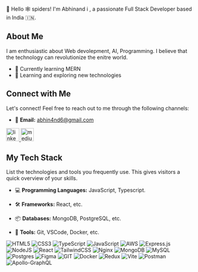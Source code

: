 

👋 Hello 🕸️ spiders! I'm Abhinand i , a passionate Full Stack Developer based in India 🇮🇳.

## About Me

I am enthusiastic about Web devolepment, AI, Programming. I believe that the technology can revolutionize the enitre world.

- 💼 Currently learning MERN
- 🌱 Learning and exploring new technologies

## Connect with Me

Let's connect! Feel free to reach out to me through the following channels:

- 📧 **Email:** abhin4nd6@gmail.com


<div align="left">
<!--   <img src="https://img.shields.io/static/v1?message=Gmail&logo=gmail&label=&color=D14836&logoColor=white&labelColor=&style=for-the-badge" height="35" alt="gmail logo"  /> -->
  <a href="https://www.linkedin.com/in/abhinand-idikayil-1a793a2a7/" target="_blank">
    <img src="https://img.shields.io/static/v1?message=LinkedIn&logo=linkedin&label=&color=0077B5&logoColor=white&labelColor=&style=for-the-badge" height="35" alt="linkedin logo"  />
  </a>
  <a href="https://medium.com/@abhin4nd6" target="_blank">
    <img src="https://img.shields.io/static/v1?message=Medium&logo=medium&label=&color=12100E&logoColor=white&labelColor=&style=for-the-badge" height="35" alt="medium logo"  />
  </a>
</div>

## My Tech Stack

List the technologies and tools you frequently use. This gives visitors a quick overview of your skills.

- 💻 **Programming Languages:** JavaScript, Typescript.
- 🛠️ **Frameworks:** React, etc.
- 📦 **Databases:** MongoDB, PostgreSQL, etc.
- 🔧 **Tools:** Git, VSCode, Docker, etc.


  <!---  ![React Query](https://img.shields.io/badge/-React%20Query-FF4154?style=flat-square&logo=react%20query&logoColor=white)  --->
  <!--- ![Redis](https://img.shields.io/badge/redis-%23DD0031.svg?style=flat-square&logo=redis&logoColor=white)  --->
  <!--- ![TailwindCSS](https://img.shields.io/badge/tailwindcss-%2338B2AC.svg?style=flat-square&logo=tailwind-css&logoColor=white)   --->
  <!--- ![Kubernetes](https://img.shields.io/badge/kubernetes%23326ce5.svg?style=flat-square&logo=kubernetes&logoColor=white)   --->
  <!--- ![Next JS](https://img.shields.io/badge/Next-black?style=flat-square&logo=next.js&logoColor=white)   --->

 

![HTML5](https://img.shields.io/badge/html5-%23E34F26.svg?style=flat-square&logo=html5&logoColor=white) ![CSS3](https://img.shields.io/badge/css3-%231572B6.svg?style=flat-square&logo=css3&logoColor=white) ![TypeScript](https://img.shields.io/badge/typescript-%23007ACC.svg?style=flat-square&logo=typescript&logoColor=white) ![JavaScript](https://img.shields.io/badge/javascript-%23323330.svg?style=flat-square&logo=javascript&logoColor=%23F7DF1E) ![AWS](https://img.shields.io/badge/AWS-%23FF9900.svg?style=flat-square&logo=amazon-aws&logoColor=white) ![Express.js](https://img.shields.io/badge/express.js-%23404d59.svg?style=flat-square&logo=express&logoColor=%2361DAFB)  ![NodeJS](https://img.shields.io/badge/node.js-6DA55F?style=flat-square&logo=node.js&logoColor=white) ![React](https://img.shields.io/badge/react-%2320232a.svg?style=flat-square&logo=react&logoColor=%2361DAFB) ![TailwindCSS](https://img.shields.io/badge/tailwindcss-%2338B2AC.svg?style=flat-square&logo=tailwind-css&logoColor=white) ![Nginx](https://img.shields.io/badge/nginx-%23009639.svg?style=flat-square&logo=nginx&logoColor=white) ![MongoDB](https://img.shields.io/badge/MongoDB-%234ea94b.svg?style=flat-square&logo=mongodb&logoColor=white) ![MySQL](https://img.shields.io/badge/mysql-%2300000f.svg?style=flat-square&logo=mysql&logoColor=white) ![Postgres](https://img.shields.io/badge/postgres-%23316192.svg?style=flat-square&logo=postgresql&logoColor=white)  ![Figma](https://img.shields.io/badge/figma-%23F24E1E.svg?style=flat-square&logo=figma&logoColor=white) ![GIT](https://img.shields.io/badge/Git-fc6d26?style=flat-square&logo=git&logoColor=white)
![Docker](https://img.shields.io/badge/docker-%230db7ed.svg?style=flat-square&logo=docker&logoColor=white)  ![Redux](https://img.shields.io/badge/redux-%23593d88.svg?style=flat-square&logo=redux&logoColor=white)  ![Vite](https://img.shields.io/badge/vite-%23646CFF.svg?style=flat-square&logo=vite&logoColor=white) ![Postman](https://img.shields.io/badge/Postman-FF6C37?style=flat-square&logo=postman&logoColor=white) ![Apollo-GraphQL](https://img.shields.io/badge/-ApolloGraphQL-311C87?style=for-the-badge&logo=apollo-graphql)












